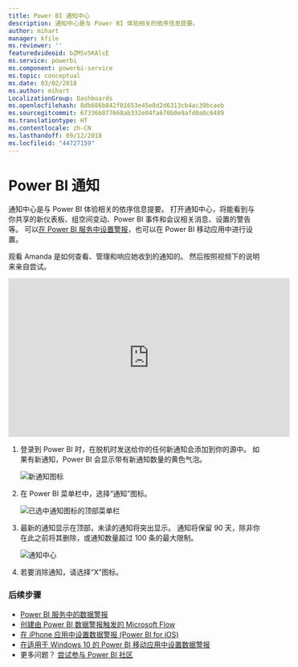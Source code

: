 ```yaml
---
title: Power BI 通知中心
description: 通知中心是与 Power BI 体验相关的依序信息提要。
author: mihart
manager: kfile
ms.reviewer: ''
featuredvideoid: bZMSv5KAlcE
ms.service: powerbi
ms.component: powerbi-service
ms.topic: conceptual
ms.date: 03/02/2018
ms.author: mihart
LocalizationGroup: Dashboards
ms.openlocfilehash: 8db686b842f01653e45e8d2d6313cb4ac39bcaeb
ms.sourcegitcommit: 67336b077668ab332e04fa670b0e9afd0a0c6489
ms.translationtype: HT
ms.contentlocale: zh-CN
ms.lasthandoff: 09/12/2018
ms.locfileid: "44727159"
---
```

# <a name="power-bi-notifications"></a>Power BI 通知
通知中心是与 Power BI 体验相关的依序信息提要。 打开通知中心，将能看到与你共享的新仪表板、组空间变动、Power BI 事件和会议相关消息、设置的警告等。 可以[在 Power BI 服务中设置警报](service-set-data-alerts.md)，也可以在 Power BI 移动应用中进行设置。

观看 Amanda 是如何查看、管理和响应她收到的通知的。 然后按照视频下的说明来亲自尝试。

<iframe width="560" height="315" src="https://www.youtube.com/embed/bZMSv5KAlcE" frameborder="0" allowfullscreen></iframe>


1. 登录到 Power BI 时，在脱机时发送给你的任何新通知会添加到你的源中。 如果有新通知，Power BI 会显示带有新通知数量的黄色气泡。
   
   ![新通知图标](media/service-notification-center/power-bi-new-notification.png)
2. 在 Power BI 菜单栏中，选择“通知”图标。
   
   ![已选中通知图标的顶部菜单栏](media/service-notification-center/power-bi-notifications-icon.png)
3. 最新的通知显示在顶部，未读的通知将突出显示。 通知将保留 90 天，除非你在此之前将其删除，或通知数量超过 100 条的最大限制。
   
   ![通知中心](media/service-notification-center/power-bi-notifications.png)
4. 若要消除通知，请选择“X”图标。

### <a name="next-steps"></a>后续步骤
* [Power BI 服务中的数据警报](service-set-data-alerts.md)
* [创建由 Power BI 数据警报触发的 Microsoft Flow](service-flow-integration.md)
* [在 iPhone 应用中设置数据警报 (Power BI for iOS)](consumer/mobile/mobile-set-data-alerts-in-the-mobile-apps.md)
* [在适用于 Windows 10 的 Power BI 移动应用中设置数据警报](consumer/mobile/mobile-set-data-alerts-in-the-mobile-apps.md)
* 更多问题？ [尝试参与 Power BI 社区](http://community.powerbi.com/)

